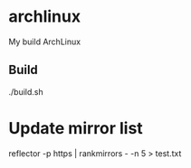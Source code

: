 # archlinux

My build ArchLinux

## Build

./build.sh

# Update mirror list
reflector -p https | rankmirrors - -n 5 > test.txt